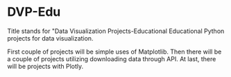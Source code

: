 # DVP-Edu
Title stands for "Data Visualization Projects-Educational
Educational Python projects for data visualization.


First couple of projects will be simple uses of Matplotlib.
Then there will be a couple of projects utilizing downloading data through API.
At last, there will be projects with Plotly.
